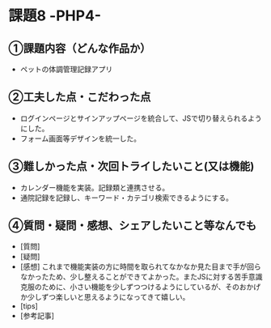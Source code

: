 # 課題8 -PHP4-

## ①課題内容（どんな作品か）
- ペットの体調管理記録アプリ

## ②工夫した点・こだわった点
- ログインページとサインアップページを統合して、JSで切り替えられるようにした。
- フォーム画面等デザインを統一した。

## ③難しかった点・次回トライしたいこと(又は機能)
- カレンダー機能を実装。記録類と連携させる。
- 通院記録を記録し、キーワード・カテゴリ検索できるようにする。

## ④質問・疑問・感想、シェアしたいこと等なんでも
- [質問]
- [疑問]
- [感想] これまで機能実装の方に時間を取られてなかなか見た目まで手が回らなかったため、少し整えることができてよかった。またJSに対する苦手意識克服のために、小さい機能を少しずつつけるようにしているが、そのおかげか少しずつ楽しいと思えるようになってきて嬉しい。
- [tips]
- [参考記事]
